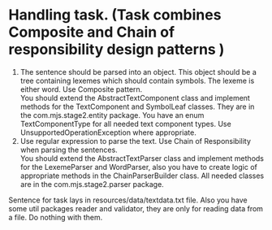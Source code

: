 # Handling task. (Task combines Composite and Chain of responsibility design patterns )

1. The sentence should be parsed into an object. This object should be a tree containing lexemes which should contain
   symbols. The lexeme is either word. Use Composite pattern.  
   You should extend the AbstractTextComponent class and implement methods for the TextComponent and SymbolLeaf classes.
   They are in the com.mjs.stage2.entity package. You have an enum TextComponentType for all needed text component
   types.
   Use UnsupportedOperationException where appropriate.
2. Use regular expression to parse the text.
   Use Chain of Responsibility when parsing the sentences.  
   You should extend the AbstractTextParser class and implement methods for the LexemeParser and WordParser, also you
   have to create logic of appropriate methods in the ChainParserBuilder class. All needed classes are in the
   com.mjs.stage2.parser package.

Sentence for task lays in resources/data/textdata.txt file.
Also you have some util packages reader and validator, they are only for reading data from a file. Do nothing with them.
